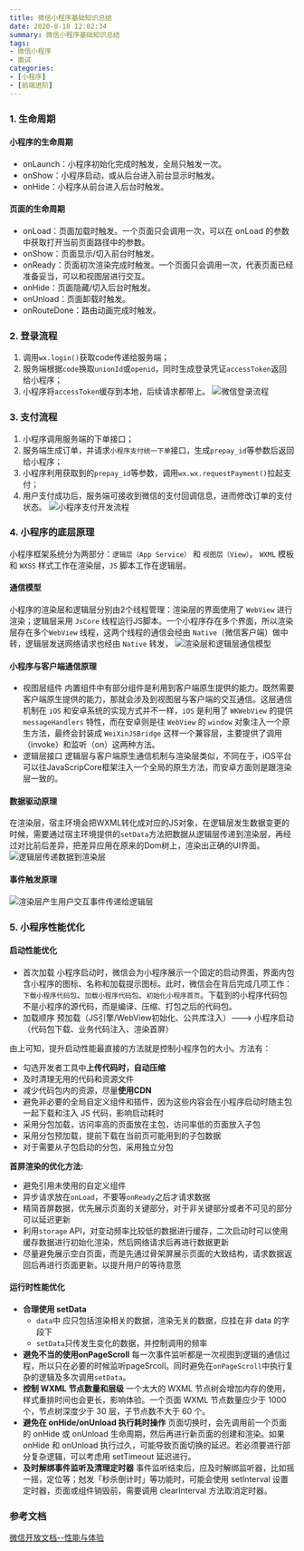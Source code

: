 ```yaml
---
title: 微信小程序基础知识总结
date: 2020-8-18 12:02:34
summary: 微信小程序基础知识总结
tags:
- 微信小程序
- 面试
categories:
- [小程序]
- [前端进阶]
---
```


### 1. 生命周期
#### 小程序的生命周期
- onLaunch：小程序初始化完成时触发，全局只触发一次。
- onShow：小程序启动，或从后台进入前台显示时触发。
- onHide：小程序从前台进入后台时触发。

#### 页面的生命周期
- onLoad：页面加载时触发。一个页面只会调用一次，可以在 onLoad 的参数中获取打开当前页面路径中的参数。
- onShow：页面显示/切入前台时触发。
- onReady：页面初次渲染完成时触发。一个页面只会调用一次，代表页面已经准备妥当，可以和视图层进行交互。
- onHide：页面隐藏/切入后台时触发。
- onUnload：页面卸载时触发。
- onRouteDone：路由动画完成时触发。

### 2. 登录流程
1. 调用`wx.login()`获取code传递给服务端；
2. 服务端根据`code`换取`unionId`或`openid`，同时生成登录凭证`accessToken`返回给小程序；
3. 小程序将`accessToken`缓存到本地，后续请求都带上。
![微信登录流程](https://res.wx.qq.com/wxdoc/dist/assets/img/api-login.2fcc9f35.jpg)

### 3. 支付流程
1. 小程序调用服务端的下单接口；
2. 服务端生成订单，并请求`小程序支付统一下单`接口，生成`prepay_id`等参数后返回给小程序；
3. 小程序利用获取到的`prepay_id`等参数，调用`wx.wx.requestPayment()`拉起支付；
4. 用户支付成功后，服务端可接收到微信的支付回调信息，进而修改订单的支付状态。
![小程序支付开发流程](https://pay.weixin.qq.com/wiki/doc/apiv3/assets/img/pay/wechatpay/6_2.png)


### 4. 小程序的底层原理
小程序框架系统分为两部分：`逻辑层（App Service）` 和 `视图层（View）`。 `WXML` 模板和 `WXSS` 样式工作在渲染层，`JS` 脚本工作在逻辑层。

#### 通信模型
小程序的渲染层和逻辑层分别由2个线程管理：渲染层的界面使用了 `WebView` 进行渲染；逻辑层采用 `JsCore` 线程运行JS脚本。一个小程序存在多个界面，所以渲染层存在多个`WebView` 线程，这两个线程的通信会经由 `Native`（微信客户端）做中转，逻辑层发送网络请求也经由 `Native` 转发，
![渲染层和逻辑层通信模型](https://s1.ax1x.com/2023/03/19/ppY0f2V.png)

#### 小程序与客户端通信原理
- 视图层组件
内置组件中有部分组件是利用到客户端原生提供的能力。既然需要客户端原生提供的能力，那就会涉及到视图层与客户端的交互通信。这层通信机制在 `iOS` 和安卓系统的实现方式并不一样，`iOS` 是利用了 `WKWebView` 的提供 `messageHandlers` 特性，而在安卓则是往 `WebView` 的 `window` 对象注入一个原生方法，最终会封装成 `WeiXinJSBridge` 这样一个兼容层，主要提供了调用（invoke）和监听（on）这两种方法。
- 逻辑层接口
逻辑层与客户端原生通信机制与渲染层类似，不同在于，iOS平台可以往JavaScripCore框架注入一个全局的原生方法，而安卓方面则是跟渲染层一致的。

#### 数据驱动原理
在渲染层，宿主环境会把WXML转化成对应的JS对象，在逻辑层发生数据变更的时候，需要通过宿主环境提供的`setData`方法把数据从逻辑层传递到渲染层，再经过对比前后差异，把差异应用在原来的Dom树上，渲染出正确的UI界面。
![逻辑层传递数据到渲染层](https://s1.ax1x.com/2023/03/19/ppY0ob4.png)

#### 事件触发原理
![渲染层产生用户交互事件传递给逻辑层](https://s1.ax1x.com/2023/03/19/ppYc0Fe.png)

### 5. 小程序性能优化
#### 启动性能优化
- 首次加载
小程序启动时，微信会为小程序展示一个固定的启动界面，界面内包含小程序的图标、名称和加载提示图标。此时，微信会在背后完成几项工作：`下载小程序代码包`、`加载小程序代码包`、`初始化小程序首页`。下载到的小程序代码包不是小程序的源代码，而是编译、压缩、打包之后的代码包。
- 加载顺序
 预加载（JS引擎/WebView初始化、公共库注入）---> 小程序启动（代码包下载、业务代码注入、渲染首屏）

由上可知，提升启动性能最直接的方法就是控制小程序包的大小。方法有：
- 勾选开发者工具中**上传代码时，自动压缩**
- 及时清理无用的代码和资源文件
- 减少代码包内的资源，尽量**使用CDN**
- 避免非必要的全局自定义组件和插件，因为这些内容会在小程序启动时随主包一起下载和注入 JS 代码，影响启动耗时
- 采用分包加载，访问率高的页面放在主包，访问率低的页面放入子包
- 采用分包预加载，提前下载在当前页可能用到的子包数据
- 对于需要从子包启动的分包，采用独立分包

**首屏渲染的优化方法:**
- 避免引用未使用的自定义组件
- 异步请求放在`onLoad`，不要等`onReady`之后才请求数据
- 精简首屏数据，优先展示页面的关键部分，对于非关键部分或者不可见的部分可以延迟更新
- 利用`storage` API，对变动频率比较低的数据进行缓存，二次启动时可以使用缓存数据进行初始化渲染，然后网络请求后再进行数据更新
- 尽量避免展示空白页面，而是先通过骨架屏展示页面的大致结构，请求数据返回后再进行页面更新。以提升用户的等待意愿

#### 运行时性能优化
- **合理使用 setData**
  - `data`中 应只包括渲染相关的数据，渲染无关的数据，应挂在非 data 的字段下
  - `setData`只传发生变化的数据，并控制调用的频率
- **避免不当的使用onPageScroll**
每一次事件监听都是一次视图到逻辑的通信过程，所以只在必要的时候监听pageSrcoll。同时避免在`onPageScroll`中执行复杂的逻辑及多次调用`setData`。
- **控制 WXML 节点数量和层级**
一个太大的 WXML 节点树会增加内存的使用，样式重排时间也会更长，影响体验。一个页面 WXML 节点数量应少于 1000 个，节点树深度少于 30 层，子节点数不大于 60 个。
- **避免在 onHide/onUnload 执行耗时操作**
页面切换时，会先调用前一个页面的 onHide 或 onUnload 生命周期，然后再进行新页面的创建和渲染。如果 onHide 和 onUnload 执行过久，可能导致页面切换的延迟。若必须要进行部分复杂逻辑，可以考虑用 setTimeout 延迟进行。
- **及时解绑事件监听及清理定时器**
事件监听结束后，应及时解绑监听器，比如摇一摇，定位等；尅发「秒杀倒计时」等功能时，可能会使用 setInterval 设置定时器，页面或组件销毁前，需要调用 clearInterval 方法取消定时器。


### 参考文档
[微信开放文档--性能与体验](https://developers.weixin.qq.com/miniprogram/dev/framework/performance/tips/start.html)